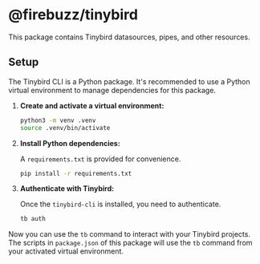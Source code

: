 # @firebuzz/tinybird

This package contains Tinybird datasources, pipes, and other resources.

## Setup

The Tinybird CLI is a Python package. It's recommended to use a Python virtual environment to manage dependencies for this package.

1.  **Create and activate a virtual environment:**

    ```bash
    python3 -m venv .venv
    source .venv/bin/activate
    ```

2.  **Install Python dependencies:**

    A `requirements.txt` is provided for convenience.

    ```bash
    pip install -r requirements.txt
    ```

3.  **Authenticate with Tinybird:**

    Once the `tinybird-cli` is installed, you need to authenticate.

    ```bash
    tb auth
    ```

Now you can use the `tb` command to interact with your Tinybird projects. The scripts in `package.json` of this package will use the `tb` command from your activated virtual environment.
